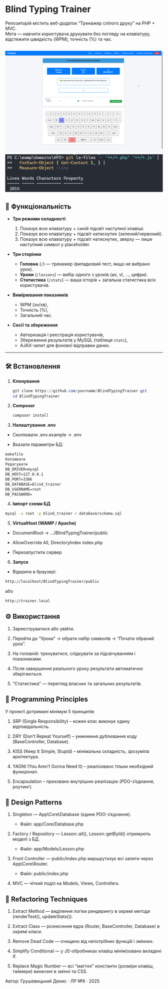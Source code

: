 # Blind Typing Trainer

Репозиторій містить веб-додаток “Тренажер сліпого друку” на PHP + MVC.  
Мета — навчити користувача друкувати без погляду на клавіатуру, відстежити швидкість (WPM), точність (%) та час.

![alt text](public/prewyou.png)
![alt text](public/2014.png)
---

## 🚀 Функціональність

- **Три режими складності**  
  1. Показує всю клавіатуру + синій підсвіт наступної клавіші.  
  2. Показує всю клавіатуру + підсвіт натиснутих (зелений/червоний).  
  3. Показує всю клавіатуру + підсвіт натиснутих, зверху — лише наступний символ у placeholder.  

- **Три сторінки**  
  - **Головна** (`/`) — тренажер (випадковий тест, якщо не вибрано урок).  
  - **Уроки** (`/lessons`) — вибір одного з уроків (ao, vl, …, цифри).  
  - **Статистика** (`/stats`) — ваша історія + загальна статистика всіх користувачів.

- **Вимірювання показників**  
  - WPM (зн/хв),  
  - Точність (%),  
  - Загальний час.

- **Сесії та збереження**  
  - Авторизація і реєстрація користувачів,  
  - Збереження результатів у MySQL (таблиця `stats`),  
  - AJAX-запит для фонової відправки даних.

---

## 🛠️ Встановлення

1. **Клонування**
   
    ```powershell
   git clone https://github.com/yourname/BlindTypingTrainer.git
   cd BlindTypingTrainer
    ```
2. **Composer**

    ```powershell
    composer install
    ```

3. **Налаштування .env**

- Скопіювати .env.example → .env

- Вказати параметри БД:
```
makefile
Копіювати
Редагувати
DB_DRIVER=mysql
DB_HOST=127.0.0.1
DB_PORT=3306
DB_DATABASE=blind_trainer
DB_USERNAME=root
DB_PASSWORD=
```

4. **Імпорт схеми БД**

```bash
mysql -u root -p blind_trainer < database/schema.sql
```

5. **VirtualHost (WAMP / Apache)**

- DocumentRoot → …/BlindTypingTrainer/public

- AllowOverride All, DirectoryIndex index.php

- Перезапустити сервер

6. **Запуск**

- Відкрити в браузері:

```bash
http://localhost/BlindTypingTrainer/public
```
або

```bash
http://trainer.local
```

## ⚙️ Використання
1. Зареєструватися або увійти.

2. Перейти до “Уроки” → обрати набір символів → “Почати обраний урок”.

3. На головній: тренуватися, слідкувати за підсвічуванням і показниками.

4. Після завершення реального уроку результати автоматично зберігаються.

5. “Статистика” — перегляд власних та загальних результатів.

## 📐 Programming Principles
У проекті дотримані мінімум 5 принципів:

1. SRP (Single Responsibility) – кожен клас виконує єдину відповідальність.

2. DRY (Don’t Repeat Yourself) – уникнення дублювання коду (BaseController, Database).

3. KISS (Keep It Simple, Stupid) – мінімальна складність, зрозуміла архітектура.

4. YAGNI (You Aren’t Gonna Need It) – реалізовано тільки необхідний функціонал.

5. Encapsulation – приховано внутрішню реалізацію (PDO-з’єднання, роутинг).

## 🧱 Design Patterns
1. Singleton — App\Core\Database (єдине PDO-з’єднання).

   - Файл: app/Core/Database.php

2. Factory / Repository — Lesson::all(), Lesson::getById() отримують моделі з БД.

   - Файл: app/Models/Lesson.php

3. Front Controller — public/index.php маршрутизує всі запити через App\Core\Router.

   - Файл: public/index.php

4. MVC — чіткий поділ на Models, Views, Controllers.

## 🔧 Refactoring Techniques
1. Extract Method — виділення логіки рендерингу в окремі методи (renderText(), updateStats()).

2. Extract Class — рознесення ядра (Router, BaseController, Database) в окремі класи.

3. Remove Dead Code — очищено від непотрібних функцій і змінних.

4. Simplify Conditional — у JS-обробниках клавіш мінімізовано вкладені if.

5. Replace Magic Number — всі “магічні” константи (розміри клавіш, таймери) винесені в змінні та CSS.

Автор: Грушевицький Денис · ЛР №6 · 2025